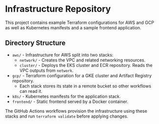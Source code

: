 # Infrastructure Repository

This project contains example Terraform configurations for AWS and GCP as well as Kubernetes manifests and a sample frontend application.

## Directory Structure

- `aws/` - Infrastructure for AWS split into two stacks:
  - `network/` - Creates the VPC and related networking resources.
  - `cluster/` - Deploys the EKS cluster and ECR repository. Reads the VPC outputs from `network`.
- `gcp/` - Terraform configuration for a GKE cluster and Artifact Registry repository.
  - Each stack stores its state in a remote bucket so other workflows can read it.
- `k8s/` - Kubernetes manifests for the application stack.
- `frontend/` - Static frontend served by a Docker container.

The GitHub Actions workflows provision the infrastructure using these stacks and run `terraform validate` before applying changes.
